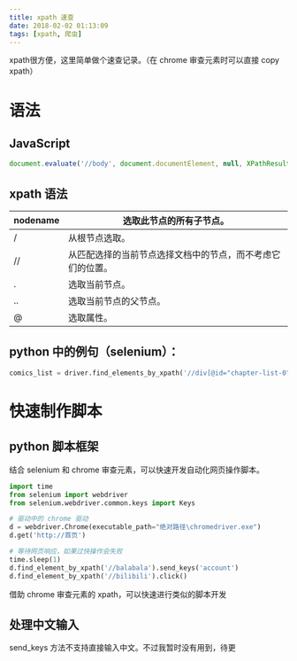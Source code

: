 ```yaml
---
title: xpath 速查
date: 2018-02-02 01:13:09
tags: [xpath, 爬虫]
---
```


xpath很方便，这里简单做个速查记录。（在 chrome 审查元素时可以直接 copy xpath）

# 语法

## JavaScript

```javascript
document.evaluate('//body', document.documentElement, null, XPathResult.FIRST_ORDERED_NODE_TYPE, null)
```

## xpath 语法

| nodename | 选取此节点的所有子节点。                  |
| -------- | ----------------------------- |
| /        | 从根节点选取。                       |
| //       | 从匹配选择的当前节点选择文档中的节点，而不考虑它们的位置。 |
| .        | 选取当前节点。                       |
| ..       | 选取当前节点的父节点。                   |
| @        | 选取属性。                         |

<!--more-->

## python 中的例句（selenium）：

```python
comics_list = driver.find_elements_by_xpath('//div[@id="chapter-list-0"]/ul/li')
```

# 快速制作脚本

## python 脚本框架

结合 selenium 和 chrome 审查元素，可以快速开发自动化网页操作脚本。

```python
import time
from selenium import webdriver
from selenium.webdriver.common.keys import Keys

# 驱动中的 chrome 驱动
d = webdriver.Chrome(executable_path="绝对路径\chromedriver.exe")
d.get('http://首页')

# 等待网页响应，如果过快操作会失败
time.sleep(1)
d.find_element_by_xpath('//balabala').send_keys('account')
d.find_element_by_xpath('//bilibili').click()
```

借助 chrome 审查元素的 xpath，可以快速进行类似的脚本开发

## 处理中文输入

send_keys 方法不支持直接输入中文。不过我暂时没有用到，待更

